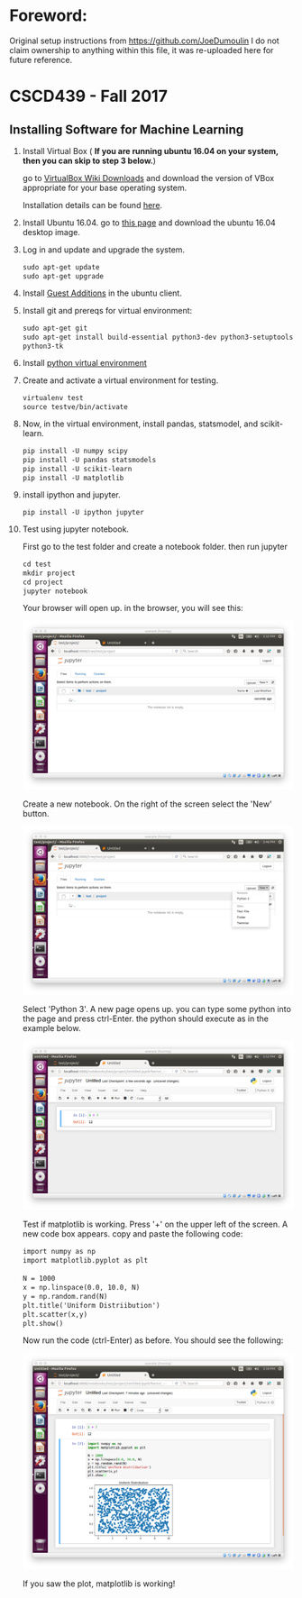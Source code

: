 # Foreword:
Original setup instructions from https://github.com/JoeDumoulin
I do not claim ownership to anything within this file, it was re-uploaded here for future reference.


# CSCD439 - Fall 2017
## Installing Software for Machine Learning

1. Install Virtual Box ( **If you are running ubuntu 16.04 on your system, then you can skip to step 3 below.**)

	go to [VirtualBox Wiki Downloads](https://www.virtualbox.org/wiki/Downloads) and download the version of VBox appropriate for your base operating system.  

	Installation details can be found [here](https://www.virtualbox.org/manual/ch02.html).

2. Install Ubuntu 16.04.  go to [this page](https://www.ubuntu.com/download) and download the ubuntu 16.04 desktop image.

3. Log in and update and upgrade the system.

	```
	sudo apt-get update
	sudo apt-get upgrade
	```
	
4. Install [Guest Additions](https://www.virtualbox.org/manual/ch04.html) in the ubuntu client.
	
5. Install git and prereqs for virtual environment:

	```
	sudo apt-get git
	sudo apt-get install build-essential python3-dev python3-setuptools python3-tk
	```

6. Install [python virtual environment](https://gist.github.com/FarhadurFahim/73c0fad6350332cef7a653bcd762f08d)

7. Create and activate a virtual environment for testing.

	```
	virtualenv test
	source testve/bin/activate
	```
	
8. Now, in the virtual environment, install pandas, statsmodel, and scikit-learn.

	```
	pip install -U numpy scipy
	pip install -U pandas statsmodels
	pip install -U scikit-learn
	pip install -U matplotlib
	```
	
9. install ipython and jupyter.

	```
	pip install -U ipython jupyter
	```

10. Test using jupyter notebook.  

	First go to the test folder and create a notebook folder. then run jupyter

	```
	cd test
	mkdir project
	cd project
	jupyter notebook
	```
	Your browser will open up.  in the browser, you will see this:
	
	![jupyter notebook](https://github.com/JoeDumoulin/CSCD439F17/blob/master/images/2017-09-25T3.32.06PM.png "first page")
	
	Create a new notebook.  On the right of the screen select the 'New' button.
	
	![jupyter notebook](https://github.com/JoeDumoulin/CSCD439F17/blob/master/images/2017-09-25T3.46.32PM.png "select kernel")
	
	Select 'Python 3'.  A new page opens up.  you can type some python into the page and press ctrl-Enter.  the python should execute as in the example below.
	
	![jupyter notebook](https://github.com/JoeDumoulin/CSCD439F17/blob/master/images/2017-09-25T3.52.45PM.png "run python")
	
	Test if matplotlib is working.  Press '+' on the upper left of the screen.  A new code box appears.  copy and paste the following code:
	
	```
	import numpy as np
	import matplotlib.pyplot as plt

	N = 1000
	x = np.linspace(0.0, 10.0, N)
	y = np.random.rand(N)
	plt.title('Uniform Distriibution')
	plt.scatter(x,y)
	plt.show()
	```
	
	 Now run the code (ctrl-Enter) as before.  You should see the following:
	 
	 ![jupyter notebook](https://github.com/JoeDumoulin/CSCD439F17/blob/master/images/2017-09-25T3.59.48PM.png "run python")
	 
	 If you saw the plot, matplotlib is working!
	 
	 
	 
